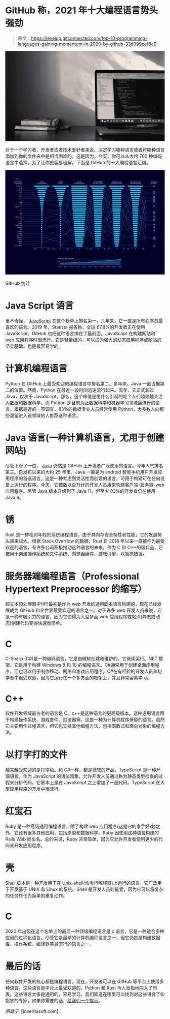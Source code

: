 # GitHub 称，2021 年十大编程语言势头强劲

> 原文：<https://levelup.gitconnected.com/top-10-programming-languages-gaining-momentum-in-2020-by-github-33d099cef8c0>

![](img/01796d6c0c1ffdabcc1df34b1654d560.png)

对于一个学习者、开发者或者技术爱好者来说，决定学习哪种语言或者将哪种语言添加到你的文件夹中是相当困难的。这是因为，今天，你可以从大约 700 种编码语言中选择。为了让你更容易理解，下面是 GitHub 的十大编程语言汇编。

![](img/290505a88c464241db84b19061614dd8.png)

GitHub 统计

# Java Script 语言

毫不奇怪， [JavaScript](https://inveritasoft.com/technologies/js) 在这个榜单上排名第一。几年来，它一直是所有程序员最喜欢的语言。2019 年，Statista 报告称，全球 67.8%的开发者正在使用 JavaScript。GitHub 也把这种语言排在了最前面。JavaScript 在构建网站和 web 应用程序时很流行。它是轻量级的，可以成为强大的动态应用程序或网站的坚实基础。也是最容易学的。

# 计算机编程语言

Python 在 GitHub 上最受欢迎的编程语言中排名第二。多年来，Java 一直占据第二的位置。然而，Python 在最近一段时间迅速流行起来。去年，它正式超过 Java，仅次于 JavaScript。那么，这个峰值是由什么引起的呢？人们越来越关注大数据和数据科学。而 Python 是目前为止数据科学和机器学习领域最流行的语言。根据最近的一项调查，83%的数据专业人员经常使用 Python，大多数人向那些渴望进入该领域的人推荐这种语言。

# Java 语言(一种计算机语言，尤用于创建网站)

尽管下降了一位， [Java](https://inveritasoft.com/technologies/java) 仍然是 GitHub 上开发者广泛使用的语言。今年人气排名第三。自发布以来的大约 25 年里，Java 一直是为 android 智能手机用户开发应用程序的首选语言。这是一种考虑到灵活性而创建的语言，可用于构建可在任何设备上运行的程序。今天，它被数以百万计的开发人员用来构建客户端-服务器-web 应用程序。尽管 Java 版本升级到了 Java 11，但至少 83%的开发者仍在使用 Java 8。

# 锈

Rust 是一种相对年轻的系统编程语言，由于其内存安全特性和性能，它的发展势头越来越大。根据 Stack Overflow 的数据，Rust 自 2018 年以来一直被称为最受欢迎的语言，有许多公司积极推动这种语言的未来。作为 C 和 C++的替代品，它被用于创建操作系统和文件系统、浏览器组件、游戏引擎，以抵抗错误。

# 服务器端编程语言（Professional Hypertext Preprocessor 的缩写）

超文本预处理器(PHP)最初是作为 web 开发的通用脚本语言构建的，现在已经发展成为 GitHub 和全世界最受欢迎的语言之一。对于许多 web 开发人员来说，它是一种有吸引力的语言，因为它使得为大型多面 web 应用程序或站点(静态或动态)创建代码变得快速而简单。

# C

C-Sharp (C#)是一种编码语言，它是由微软创建和维护的。它继续运行。NET 框架。它是用于构建 Windows 8 和 10 的编程语言。C#通常用于创建桌面应用程序，但也可以用于制作移动、网络和游戏应用程序。C#在有经验的开发人员和初学者中很受欢迎，因为它运行在一个多方面的框架上，并且非常容易学习。

# C++

软件开发领域最古老的语言是 C。c++是这种语言的更高级版本。这种通用语言用于构建操作系统、游戏套件、浏览器等。这是一种为计算机程序保留的语言。虽然它主要用作过程语言，但它也支持其他编程方法，包括函数式和面向对象的编程方法。

# 以打字打的文件

越来越受欢迎的是打字稿。和 C#一样，都是微软的产品。TypeScript 是一种开源语言，作为 JavaScript 的语法超集，允许开发人员通过称为静态类型检查的过程来分析代码。它基本上是在 JavaScript 之上增加了一层代码。TypeScript 在大型应用程序的开发中很流行。

# 红宝石

Ruby 是一种高级通用编程语言。除了构建 web 应用程序(这是它的拿手好戏)之外，它还有很多其他应用，包括原型和数据科学。Ruby 因使用这种语言构建的 Rails Web 而出名。总的来说，Ruby 非常简单，因为它允许开发者使用更少的代码来开发应用程序。

# 壳

Shell 脚本是一种开发用于在 Unix-shell(命令行解释器)上运行的语言。它广泛用于开发基于 UNIX 和 Linux 的系统。Shell 是开发人员的最爱，因为它可以将复杂的任务转化为简单的重复动作。

# C

2020 年出现在这个名单上的最后一种顶级编程语言是 c 语言，它是一种适合多种应用的过程化语言。尽管它是最早的计算机编程语言之一，但它仍然是构建数据库、操作系统、编译器等最流行的语言之一。

# 最后的话

任何软件开发的核心都是编程语言。现在，开发者可以在 GitHub 等平台上使用多种语言。这些语言是平台上最受欢迎的，Python 和 Rust 令人发指地闯入了列表。这些语言大多是通用的，容易学习。我们知道在哪里可以找到对这些语言了如指掌的专家，如果你需要的话，[给我们一个提示](https://inveritasoft.com/blog/top-10-programming-languages-gaining-momentum-in-2020-by-github)。

*原载于*【inveritasoft.com】